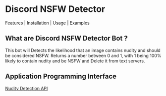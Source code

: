 # Discord NSFW Detector
[Features](#features) | [Installation](#installation) | [Usage](#usage) | [Examples](#examples)

## What are Discord NSFW Detector Bot ?

This bot will Detects the likelihood that an image contains nudity and should be considered NSFW. Returns a number between 0 and 1, with 1 being 100% likely to contain nudity and be NSFW and Delete it from text servers.

## Application Programming Interface

[Nudity Detection API](https://deepai.org/machine-learning-model/nsfw-detector)
